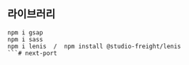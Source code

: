 ## 라이브러리

```
npm i gsap
npm i sass
npm i lenis  /  npm install @studio-freight/lenis
```# next-port
